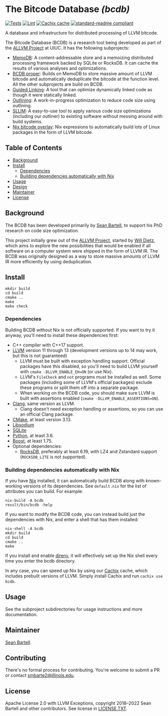 # The Bitcode Database _(bcdb)_

[![Tests](https://github.com/yotann/bcdb/actions/workflows/tests.yml/badge.svg)](https://github.com/yotann/bcdb/actions/workflows/tests.yml)
[![Lint](https://github.com/yotann/bcdb/actions/workflows/lint.yml/badge.svg)](https://github.com/yotann/bcdb/actions/workflows/lint.yml)
[![Cachix cache](https://img.shields.io/badge/cachix-bcdb-blue.svg)](https://bcdb.cachix.org)
[![standard-readme compliant](https://img.shields.io/badge/readme%20style-standard-brightgreen.svg?style=flat-square)](https://github.com/RichardLitt/standard-readme)

A database and infrastructure for distributed processing of LLVM bitcode.

The Bitcode Database (BCDB) is a research tool being developed as part of the
[ALLVM Project](https://publish.illinois.edu/allvm-project/) at UIUC. It has
the following subprojects:

- [MemoDB](./memodb): A content-addressable store and a memoizing distributed
  processing framework backed by SQLite or RocksDB. It can cache the results of
  various analyses and optimizations.
- [BCDB proper](./bcdb): Builds on MemoDB to store massive amount of LLVM
  bitcode and automatically deduplicate the bitcode at the function level. All
  the other subprojects are build on BCDB.
- [Guided Linking](./guided_linking): A tool that can optimize dynamically
  linked code as though it were statically linked.
- [Outlining](./outlining): A work-in-progress optimization to reduce code size
  using outlining.
- [SLLIM](./sllim): A easy-to-use tool to apply various code size optimizations
  (including our outliner) to existing software without messing around with
  build systems.
- [Nix bitcode overlay](./nix/bitcode-overlay): Nix expressions to
  automatically build lots of Linux packages in the form of LLVM bitcode.

## Table of Contents

- [Background](#background)
- [Install](#install)
  - [Dependencies](#dependencies)
  - [Building dependencies automatically with Nix](#building-dependencies-automatically-with-nix)
- [Usage](#usage)
- [Design](#design)
- [Maintainer](#maintainer)
- [License](#license)

## Background

The BCDB has been developed primarily by [Sean Bartell](https://github.com/yotann),
to support his PhD research on code size optimization.

This project initially grew out of the [ALLVM
Project](https://publish.illinois.edu/allvm-project/), started by [Will
Dietz](https://wdtz.org/), which aims to explore the new possibilities that
would be enabled if all software on a computer system were shipped in the form
of LLVM IR.
The BCDB was originally designed as a way to store massive amounts of LLVM IR
more efficiently by using deduplication.

## Install

```shell
mkdir build
cd build
cmake ..
make
make check
```

### Dependencies

Building BCDB without Nix is not officially supported. If you want to try it
anyway, you'll need to install these dependencies first:

- C++ compiler with C++17 support.
- [LLVM](https://llvm.org/) version 11 through 13 (development versions up to
  14 may work, but this is not guaranteed)
  - LLVM must be built with exception handling support. Official packages have
    this disabled, so you'll need to build LLVM yourself with `cmake
    -DLLVM_ENABLE_EH=ON` (or use Nix).
  - LLVM's `FileCheck` and `not` programs must be installed as well. Some
    packages (including some of LLVM's official packages) exclude these
    programs or split them off into a separate package.
  - When working on the BCDB code, you should make sure LLVM is built with
    assertions enabled (`cmake -DLLVM_ENABLE_ASSERTIONS=ON`).
- [Clang](https://clang.llvm.org/), same version as LLVM.
  - Clang doesn't need exception handling or assertions, so you can use an
    official Clang package.
- [CMake](https://cmake.org/), at least version 3.13.
- [Libsodium](https://libsodium.org/)
- [SQLite](https://sqlite.org/)
- [Python](https://www.python.org/), at least 3.6.
- [Boost](https://boost.org/), at least 1.75.
- Optional dependencies:
  - [RocksDB](https://rocksdb.org/), preferably at least 6.19, with LZ4 and
    Zstandard support (`ROCKSDB_LITE` is not supported).

### Building dependencies automatically with Nix

If you have [Nix](https://nixos.org/guides/install-nix.html) installed, it can
automatically build BCDB along with known-working versions of its dependencies.
See `default.nix` for the list of attributes you can build. For example:

```shell
nix-build -A bcdb
result/bin/bcdb -help
```

If you want to modify the BCDB code, you can instead build just the
dependencies with Nix, and enter a shell that has them installed:

```shell
nix-shell -A bcdb
mkdir build
cd build
cmake ..
make
```

If you install and enable [direnv](https://direnv.net/), it will effectively
set up the Nix shell every time you enter the bcdb directory.

In any case, you can speed up Nix by using our [Cachix](https://cachix.org)
cache, which includes prebuilt versions of LLVM. Simply install Cachix and run
`cachix use bcdb`.

## Usage

See the subproject subdirectories for usage instructions and more documentation.

## Maintainer

[Sean Bartell](https://github.com/yotann).

## Contributing

There's no formal process for contributing. You're welcome to submit a PR or
contact
[smbarte2@illinois.edu](mailto:smbarte2@illinois.edu?subject=Bitcode%20Database).

## License

Apache License 2.0 with LLVM Exceptions, copyright 2018–2022 Sean Bartell and
other contributors. See license in [LICENSE.TXT](LICENSE.TXT).
